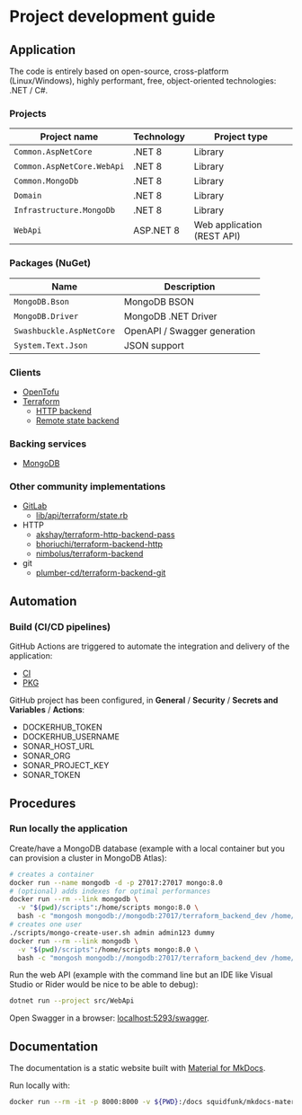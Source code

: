 # Project development guide

## Application

The code is entirely based on open-source, cross-platform (Linux/Windows), highly performant, free, object-oriented technologies: .NET / C#.

### Projects

Project name               | Technology | Project type
---------------------------|------------|---------------------------
`Common.AspNetCore`        | .NET 8     | Library
`Common.AspNetCore.WebApi` | .NET 8     | Library
`Common.MongoDb`           | .NET 8     | Library
`Domain`                   | .NET 8     | Library
`Infrastructure.MongoDb`   | .NET 8     | Library
`WebApi`                   | ASP.NET 8  | Web application (REST API)

### Packages (NuGet)

Name                     | Description
-------------------------|-----------------------------
`MongoDB.Bson`           | MongoDB BSON
`MongoDB.Driver`         | MongoDB .NET Driver
`Swashbuckle.AspNetCore` | OpenAPI / Swagger generation
`System.Text.Json`       | JSON support

### Clients

- [OpenTofu](https://opentofu.org/)
- [Terraform](https://www.terraform.io)
  - [HTTP backend](https://developer.hashicorp.com/terraform/language/backend/http)
  - [Remote state backend](https://github.com/hashicorp/terraform/tree/main/internal/backend/remote-state)

### Backing services

- [MongoDB](https://www.mongodb.com/)

### Other community implementations

- [GitLab](https://gitlab.com/gitlab-org/manage/import/gitlab/-/blob/master/doc/user/infrastructure/terraform_state.md)
  - [lib/api/terraform/state.rb](https://gitlab.com/gitlab-org/manage/import/gitlab/-/blob/master/lib/api/terraform/state.rb)
- HTTP
  - [akshay/terraform-http-backend-pass](https://git.coop/akshay/terraform-http-backend-pass)
  - [bhoriuchi/terraform-backend-http](https://github.com/bhoriuchi/terraform-backend-http)
  - [nimbolus/terraform-backend](https://github.com/nimbolus/terraform-backend)
- git
  - [plumber-cd/terraform-backend-git](https://github.com/plumber-cd/terraform-backend-git)

## Automation

### Build (CI/CD pipelines)

GitHub Actions are triggered to automate the integration and delivery of the application:

- [CI](.github/workflows/ci.yaml)
- [PKG](.github/workflows/pkg.yaml)

GitHub project has been configured, in **General** / **Security** / **Secrets and Variables** / **Actions**:

- DOCKERHUB_TOKEN
- DOCKERHUB_USERNAME
- SONAR_HOST_URL
- SONAR_ORG
- SONAR_PROJECT_KEY
- SONAR_TOKEN

## Procedures

### Run locally the application

Create/have a MongoDB database (example with a local container but you can provision a cluster in MongoDB Atlas):

```bash
# creates a container
docker run --name mongodb -d -p 27017:27017 mongo:8.0
# (optional) adds indexes for optimal performances
docker run --rm --link mongodb \
  -v "$(pwd)/scripts":/home/scripts mongo:8.0 \
  bash -c "mongosh mongodb://mongodb:27017/terraform_backend_dev /home/scripts/mongo-create-index.js"
# creates one user
./scripts/mongo-create-user.sh admin admin123 dummy
docker run --rm --link mongodb \
  -v "$(pwd)/scripts":/home/scripts mongo:8.0 \
  bash -c "mongosh mongodb://mongodb:27017/terraform_backend_dev /home/scripts/add-user.js"
```

Run the web API (example with the command line but an IDE like Visual Studio or Rider would be nice to be able to debug):

```bash
dotnet run --project src/WebApi
```

Open Swagger in a browser: [localhost:5293/swagger](http://localhost:5293/swagger).

## Documentation

The documentation is a static website built with [Material for MkDocs](https://squidfunk.github.io/mkdocs-material/).

Run locally with:

```bash
docker run --rm -it -p 8000:8000 -v ${PWD}:/docs squidfunk/mkdocs-material
```
